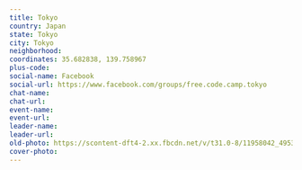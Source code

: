 ```yaml
---
title: Tokyo
country: Japan
state: Tokyo
city: Tokyo
neighborhood: 
coordinates: 35.682838, 139.758967
plus-code:
social-name: Facebook
social-url: https://www.facebook.com/groups/free.code.camp.tokyo
chat-name:
chat-url:
event-name:
event-url:
leader-name:
leader-url:
old-photo: https://scontent-dft4-2.xx.fbcdn.net/v/t31.0-8/11958042_495308973976670_8896177766676447339_o.jpg?oh=00a687de32184a394f3bf2bdb93287c9&oe=5957CE76
cover-photo:
---
```

